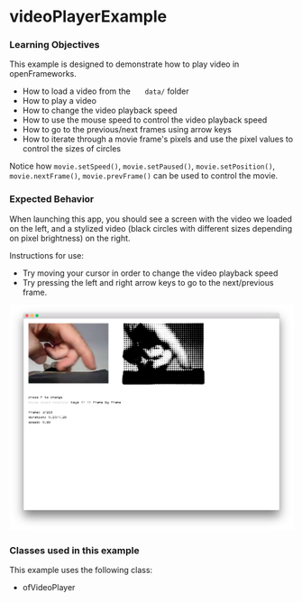 # videoPlayerExample

### Learning Objectives

This example is designed to demonstrate how to play video in openFrameworks.

* How to load a video from the ``   data/`` folder
* How to play a video
* How to change the video playback speed
* How to use the mouse speed to control the video playback speed
* How to go to the previous/next frames using arrow keys
* How to iterate through a movie frame's pixels and use the pixel values to control the sizes of circles

Notice how ``movie.setSpeed()``, ``movie.setPaused()``, ``movie.setPosition()``, ``movie.nextFrame()``, ``movie.prevFrame()`` can be used to control the movie.



### Expected Behavior

When launching this app, you should see a screen with the video we loaded on the left, and a stylized video (black circles with different sizes depending on pixel brightness) on the right.

Instructions for use:

* Try moving your cursor in order to change the video playback speed
* Try pressing the left and right arrow keys to go to the next/previous frame.

![Screenshot of videoPlayerExample](videoPlayerExample.png)

### Classes used in this example

This example uses the following class: 

* ofVideoPlayer